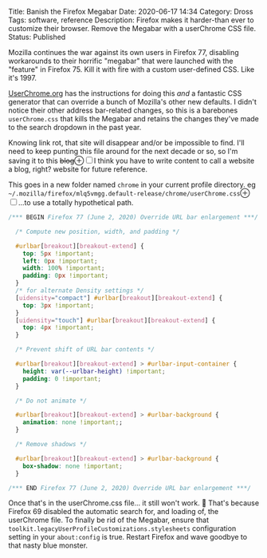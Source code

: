 Title: Banish the Firefox Megabar
Date: 2020-06-17 14:34
Category: Dross
Tags: software, reference
Description: Firefox makes it harder-than ever to customize their browser. Remove the Megabar with a userChrome CSS file.
Status: Published

<section markdown="1">
Mozilla continues the war against its own users in Firefox 77, disabling workarounds to their horrific "megabar" that were launched with the "feature" in Firefox 75. Kill it with fire with a custom user-defined CSS. Like it's 1997.

[UserChrome.org](https://www.userchrome.org/megabar-styling-firefox-address-bar.html) has the instructions for doing this *and* a fantastic CSS generator that can override a bunch of Mozilla's other new defaults. I didn't notice their other address bar-related changes, so this is a barebones `userChrome.css` that kills the Megabar and retains the changes they've made to the search dropdown in the past year.

Knowing link rot, that site will disappear and/or be impossible to find. I'll need to keep punting this file around for the next decade or so, so I'm saving it to this <del>blog</del><label for="mn-is-it-a-blog" class="margin-toggle">&#8853;</label><input type="checkbox" id="mn-is-it-a-blog" class="margin-toggle"><span class="marginnote">I think you have to write content to call a website a blog, right?</span> website for future reference.

This goes in a new folder named `chrome` in your current profile directory. eg `~/.mozilla/firefox/mlq5vmgg.default-release/chrome/userChrome.css`<label for="mn-nowyouknog" class="margin-toggle">&#8853;</label><input type="checkbox" id="mn-nowyouknog" class="margin-toggle"><span class="marginnote">...to use a totally hypothetical path.</span>
```css
/*** BEGIN Firefox 77 (June 2, 2020) Override URL bar enlargement ***/

  /* Compute new position, width, and padding */

  #urlbar[breakout][breakout-extend] {
    top: 5px !important;
    left: 0px !important;
    width: 100% !important;
    padding: 0px !important;
  }
  /* for alternate Density settings */
  [uidensity="compact"] #urlbar[breakout][breakout-extend] {
    top: 3px !important;
  }
  [uidensity="touch"] #urlbar[breakout][breakout-extend] {
    top: 4px !important;
  }

  /* Prevent shift of URL bar contents */

  #urlbar[breakout][breakout-extend] > #urlbar-input-container {
    height: var(--urlbar-height) !important;
    padding: 0 !important;
  }

  /* Do not animate */

  #urlbar[breakout][breakout-extend] > #urlbar-background {
    animation: none !important;;
  }

  /* Remove shadows */

  #urlbar[breakout][breakout-extend] > #urlbar-background {
    box-shadow: none !important;
  }

/*** END Firefox 77 (June 2, 2020) Override URL bar enlargement ***/
```

Once that's in the userChrome.css file... it still won't work. 😬 That's because Firefox 69 disabled the automatic search for, and loading of, the userChrome file. To finally be rid of the Megabar, ensure that `toolkit.legacyUserProfileCustomizations.stylesheets` configuration setting in your `about:config` is true. Restart Firefox and wave goodbye to that nasty blue monster.

</section>
